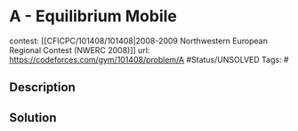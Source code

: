 # A - Equilibrium Mobile

contest: [[CFICPC/101408/101408|2008-2009 Northwestern European Regional Contest (NWERC 2008)]]
url: https://codeforces.com/gym/101408/problem/A
#Status/UNSOLVED
Tags: #

## Description

## Solution

